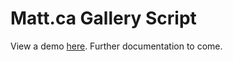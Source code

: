 Matt.ca Gallery Script
==============
View a demo <a href="http://matt.ca/8cHk/0.1.1/demo.html">here</a>. Further documentation to come.